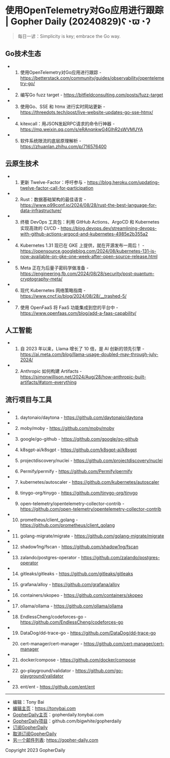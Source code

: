 # 使用OpenTelemetry对Go应用进行跟踪 | Gopher Daily (20240829)ʕ◔ϖ◔ʔ

>每日一谚：Simplicity is key; embrace the Go way.

## Go技术生态


- 1. 使用OpenTelemetry对Go应用进行跟踪 - https://betterstack.com/community/guides/observability/opentelemetry-go/

- 2. 编写Go fuzz target - https://bitfieldconsulting.com/posts/fuzz-target

- 3. 使用Go、SSE 和 htmx 进行实时网站更新 - https://threedots.tech/post/live-website-updates-go-sse-htmx/

- 4. kitexcall：用JSON发起RPC请求的命令行神器 - https://mp.weixin.qq.com/s/eRAnqnkwG4GlhR2sWVMUYA

- 5. 软件系统限流的底层原理解析 - https://zhuanlan.zhihu.com/p/716576400


## 云原生技术


- 1. 更新 Twelve-Factor：呼吁参与 - https://blog.heroku.com/updating-twelve-factor-call-for-participation

- 2. Rust：数据基础架构的最佳语言 - https://www.p99conf.io/2024/08/28/rust-the-best-language-for-data-infrastructure/

- 3. 终极 DevOps 工具包：利用 GitHub Actions、ArgoCD 和 Kubernetes 实现高效的 CI/CD - https://blog.devops.dev/streamlining-devops-with-github-actions-argocd-and-kubernetes-4985e2b355a2

- 4. Kubernetes 1.31 现已在 GKE 上提供，就在开源发布一周后！ - https://opensource.googleblog.com/2024/08/kubernetes-131-is-now-available-on-gke-one-week-after-open-source-release.html

- 5. Meta 正在为后量子密码学做准备 - https://engineering.fb.com/2024/08/28/security/post-quantum-cryptography-meta/

- 6. 现代 Kubernetes 网络策略指南 - https://www.cncf.io/blog/2024/08/28/__trashed-5/

- 7. 使用 OpenFaaS 将 FaaS 功能集成到您的平台中 - https://www.openfaas.com/blog/add-a-faas-capability/


## 人工智能


- 1. 自 2023 年以来，Llama 增长了 10 倍，是 AI 创新的领先引擎 - https://ai.meta.com/blog/llama-usage-doubled-may-through-july-2024/

- 2. Anthropic 如何构建 Artifacts - https://simonwillison.net/2024/Aug/28/how-anthropic-built-artifacts/#atom-everything


## 流行项目与工具


- 1. daytonaio/daytona - https://github.com/daytonaio/daytona

- 2. moby/moby - https://github.com/moby/moby

- 3. google/go-github - https://github.com/google/go-github

- 4. k8sgpt-ai/k8sgpt - https://github.com/k8sgpt-ai/k8sgpt

- 5. projectdiscovery/nuclei - https://github.com/projectdiscovery/nuclei

- 6. Permify/permify - https://github.com/Permify/permify

- 7. kubernetes/autoscaler - https://github.com/kubernetes/autoscaler

- 8. tinygo-org/tinygo - https://github.com/tinygo-org/tinygo

- 9. open-telemetry/opentelemetry-collector-contrib - https://github.com/open-telemetry/opentelemetry-collector-contrib

- 10. prometheus/client_golang - https://github.com/prometheus/client_golang

- 11. golang-migrate/migrate - https://github.com/golang-migrate/migrate

- 12. shadow1ng/fscan - https://github.com/shadow1ng/fscan

- 13. zalando/postgres-operator - https://github.com/zalando/postgres-operator

- 14. gitleaks/gitleaks - https://github.com/gitleaks/gitleaks

- 15. grafana/alloy - https://github.com/grafana/alloy

- 16. containers/skopeo - https://github.com/containers/skopeo

- 17. ollama/ollama - https://github.com/ollama/ollama

- 18. EndlessCheng/codeforces-go - https://github.com/EndlessCheng/codeforces-go

- 19. DataDog/dd-trace-go - https://github.com/DataDog/dd-trace-go

- 20. cert-manager/cert-manager - https://github.com/cert-manager/cert-manager

- 21. docker/compose - https://github.com/docker/compose

- 22. go-playground/validator - https://github.com/go-playground/validator

- 23. ent/ent - https://github.com/ent/ent


----

- 编辑：Tony Bai
- [编辑主页](https://tonybai.com)：https://tonybai.com
- [GopherDaily主页](https://gopherdaily.tonybai.com)：gopherdaily.tonybai.com
- [GopherDaily项目](https://github.com/bigwhite/gopherdaily)：github.com/bigwhite/gopherdaily
- [订阅GopherDaily](https://gopherdaily.tonybai.com/subscribe)
- [取消订阅GopherDaily](https://gopherdaily.tonybai.com/unsubscribe)
- [另一个邮件列表](https://gopher-daily.com): https://gopher-daily.com

Copyright 2023 GopherDaily
